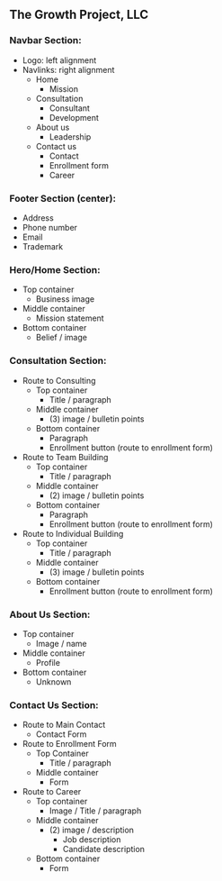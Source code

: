 ## The Growth Project, LLC

### Navbar Section:

- Logo: left alignment
- Navlinks: right alignment
  - Home
    - Mission
  - Consultation
    - Consultant
    - Development
  - About us
    - Leadership
  - Contact us
    - Contact
    - Enrollment form
    - Career

### Footer Section (center):

- Address
- Phone number
- Email
- Trademark

### Hero/Home Section:

- Top container
  - Business image
- Middle container
  - Mission statement
- Bottom container
  - Belief / image

### Consultation Section:

- Route to Consulting
  - Top container
    - Title / paragraph
  - Middle container
    - (3) image / bulletin points
  - Bottom container
    - Paragraph
    - Enrollment button (route to enrollment form)
- Route to Team Building
  - Top container
    - Title / paragraph
  - Middle container
    - (2) image / bulletin points
  - Bottom container
    - Paragraph
    - Enrollment button (route to enrollment form)
- Route to Individual Building
  - Top container
    - Title / paragraph
  - Middle container
    - (3) image / bulletin points
  - Bottom container
    - Enrollment button (route to enrollment form)

### About Us Section:

- Top container
  - Image / name
- Middle container
  - Profile
- Bottom container
  - Unknown

### Contact Us Section:

- Route to Main Contact
  - Contact Form
- Route to Enrollment Form
  - Top Container
    - Title / paragraph
  - Middle container
    - Form
- Route to Career
  - Top container
    - Image / Title / paragraph
  - Middle container
    - (2) image / description
      - Job description
      - Candidate description
  - Bottom container
    - Form

